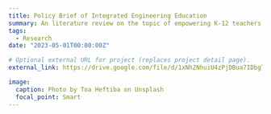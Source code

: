 ```yaml
---
title: Policy Brief of Integrated Engineering Education
summary: An literature review on the topic of empowering K-12 teachers to meet the Next Generation Science Standards (NGSS) in Professional Development Programs `click the picture for details`.
tags:
  - Research
date: "2023-05-01T00:00:00Z"

# Optional external URL for project (replaces project detail page).
external_link: https://drive.google.com/file/d/1xNh2NhuiU4zPjDBua7IDbgT4QJT_Q4jv/view?usp=drive_open

image:
  caption: Photo by Toa Heftiba on Unsplash
  focal_point: Smart
---
```

